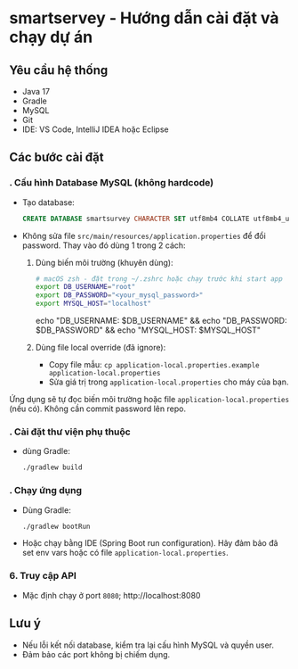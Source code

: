 # smartservey - Hướng dẫn cài đặt và chạy dự án

## Yêu cầu hệ thống

- Java 17
- Gradle
- MySQL
- Git
- IDE: VS Code, IntelliJ IDEA hoặc Eclipse

## Các bước cài đặt



### . Cấu hình Database MySQL (không hardcode)

- Tạo database:
  ```sql
  CREATE DATABASE smartsurvey CHARACTER SET utf8mb4 COLLATE utf8mb4_unicode_ci;
  ```
- Không sửa file `src/main/resources/application.properties` để đổi password. Thay vào đó dùng 1 trong 2 cách:
  1) Dùng biến môi trường (khuyên dùng):
     ```zsh
     # macOS zsh - đặt trong ~/.zshrc hoặc chạy trước khi start app
     export DB_USERNAME="root"
     export DB_PASSWORD="<your_mysql_password>"
     export MYSQL_HOST="localhost"
     
     ```
     <!-- để kiểm tra username password hiện tại trên local  -->
     echo "DB_USERNAME: $DB_USERNAME" && echo "DB_PASSWORD: $DB_PASSWORD" && echo "MYSQL_HOST: $MYSQL_HOST"
     
  2) Dùng file local override (đã ignore):
     - Copy file mẫu: `cp application-local.properties.example application-local.properties`
     - Sửa giá trị trong `application-local.properties` cho máy của bạn.

Ứng dụng sẽ tự đọc biến môi trường hoặc file `application-local.properties` (nếu có). Không cần commit password lên repo.

### . Cài đặt thư viện phụ thuộc


- dùng Gradle:
  ```bash
  ./gradlew build
  ```

### . Chạy ứng dụng

- Dùng Gradle:
  ```bash
  ./gradlew bootRun
  ```
- Hoặc chạy bằng IDE (Spring Boot run configuration). Hãy đảm bảo đã set env vars hoặc có file `application-local.properties`.

### 6. Truy cập API

- Mặc định chạy ở port `8080`;
  http://localhost:8080


## Lưu ý

- Nếu lỗi kết nối database, kiểm tra lại cấu hình MySQL và quyền user.
- Đảm bảo các port không bị chiếm dụng.